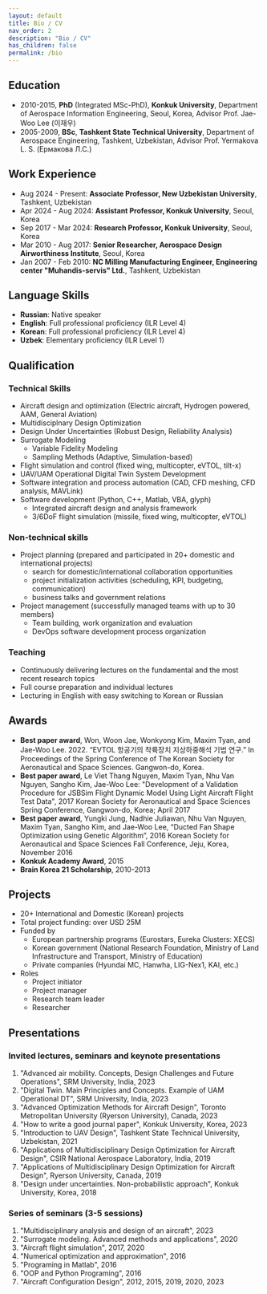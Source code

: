 ```yaml
---
layout: default
title: Bio / CV
nav_order: 2
description: "Bio / CV"
has_children: false
permalink: /bio
---
```


## Education

- 2010-2015, **PhD** (Integrated MSc-PhD), **Konkuk University**,
  Department of Aerospace Information Engineering, Seoul, Korea,
  Advisor Prof. Jae-Woo Lee (이재우)
- 2005-2009, **BSc**, **Tashkent State Technical University**,
  Department of Aerospace Engineering, Tashkent, Uzbekistan,
  Advisor Prof. Yermakova L. S. (Ермакова Л.С.)

## Work Experience

- Aug 2024 - Present: **Associate Professor, New Uzbekistan University**, Tashkent, Uzbekistan
- Apr 2024 - Aug 2024: **Assistant Professor, Konkuk University**, Seoul, Korea
- Sep 2017 - Mar 2024: **Research Professor, Konkuk University**, Seoul, Korea
- Mar 2010 - Aug 2017: **Senior Researcher, Aerospace Design Airworthiness Institute**, Seoul, Korea
- Jan 2007 - Feb 2010: **NC Milling Manufacturing Engineer, Engineering center "Muhandis-servis" Ltd.**, Tashkent, Uzbekistan

## Language Skills

- **Russian**: Native speaker
- **English**: Full professional proficiency (ILR Level 4)
- **Korean**: Full professional proficiency (ILR Level 4)
- **Uzbek**: Elementary proficiency (ILR Level 1)

## Qualification

### Technical Skills

- Aircraft design and optimization (Electric aircraft, Hydrogen powered,
  AAM, General Aviation)
- Multidisciplnary Design Optimization
- Design Under Uncertainties (Robust Design, Reliability Analysis)
- Surrogate Modeling
  - Variable Fidelity Modeling
  - Sampling Methods (Adaptive, Simulation-based)
- Flight simulation and control (fixed wing, multicopter, eVTOL,
  tilt-x)
- UAV/UAM Operational Digital Twin System Development
- Software integration and process automation (CAD, CFD meshing, CFD
  analysis, MAVLink)
- Software development (Python, C++, Matlab, VBA, glyph)
  - Integrated aircraft design and analysis framework
  - 3/6DoF flight simulation (missile, fixed wing, multicopter, eVTOL)

### Non-technical skills

- Project planning (prepared and participated in 20+ domestic and
  international projects)
  - search for domestic/international collaboration opportunities
  - project initialization activities (scheduling, KPI, budgeting, communication)
  - business talks and government relations
- Project management (successfully managed teams with up to 30 members)
  - Team building, work organization and evaluation
  - DevOps software development process organization

### Teaching

- Continuously delivering lectures on the fundamental and the most recent research topics
- Full course preparation and individual lectures
- Lecturing in English with easy switching to Korean or Russian

## Awards

- **Best paper award**, Won, Woon Jae, Wonkyong Kim, Maxim Tyan, and Jae-Woo Lee. 2022. “EVTOL 항공기의 착륙장치 지상하중해석 기법 연구.” In Proceedings of the Spring Conference of The Korean Society for Aeronautical and Space Sciences. Gangwon-do, Korea.
- **Best paper award**, Le Viet Thang Nguyen, Maxim Tyan, Nhu Van Nguyen, Sangho Kim, Jae-Woo Lee: "Development of a Validation Procedure for JSBSim Flight Dynamic Model Using Light Aircraft Flight Test Data", 2017 Korean Society for Aeronautical and Space Sciences Spring Conference, Gangwon-do, Korea; April 2017
- **Best paper award**, Yungki Jung, Nadhie Juliawan, Nhu Van Nguyen, Maxim Tyan, Sangho Kim, and Jae-Woo Lee, “Ducted Fan Shape Optimization using Genetic Algorithm”, 2016 Korean Society for Aeronautical and Space Sciences Fall Conference, Jeju, Korea, November 2016
- **Konkuk Academy Award**, 2015
- **Brain Korea 21 Scholarship**, 2010-2013

## Projects

- 20+ International and Domestic (Korean) projects
- Total project funding: over USD 25M
- Funded by
  - European partnership programs (Eurostars, Eureka Clusters: XECS)
  - Korean government (National Research Foundation, Ministry of Land Infrastructure and Transport, Ministry of Education)
  - Private companies (Hyundai MC, Hanwha, LIG-Nex1, KAI, etc.)
- Roles
  - Project initiator
  - Project manager
  - Research team leader
  - Researcher

## Presentations

### Invited lectures, seminars and keynote presentations

1. "Advanced air mobility. Concepts, Design Challenges and Future Operations", SRM University, India, 2023
2. "Digital Twin. Main Principles and Concepts. Example of UAM Operational DT", SRM University, India, 2023
3. "Advanced Optimization Methods for Aircraft Design", Toronto Metropolitan University (Ryerson University), Canada, 2023
4. "How to write a good journal paper", Konkuk University, Korea, 2023
5. "Introduction to UAV Design", Tashkent State Technical University, Uzbekistan, 2021
6. "Applications of Multidisciplinary Design Optimization for Aircraft Design", CSIR National Aerospace Laboratory, India, 2019
7. "Applications of Multidisciplinary Design Optimization for Aircraft Design", Ryerson University, Canada, 2019
8. "Design under uncertainties. Non-probabilistic approach", Konkuk University, Korea, 2018

### Series of seminars (3-5 sessions)

1. "Multidisciplinary analysis and design of an aircraft", 2023
2. "Surrogate modeling. Advanced methods and applications", 2020
3. "Aircraft flight simulation", 2017, 2020
4. "Numerical optimization and approximation", 2016
5. "Programing in Matlab", 2016
6. "OOP and Python Programing", 2016
7. "Aircraft Configuration Design", 2012, 2015, 2019, 2020, 2023
